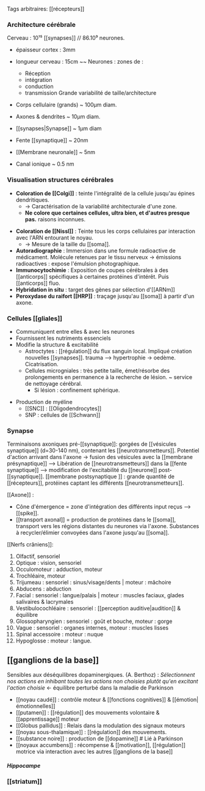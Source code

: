 Tags arbitraires: [[récepteurs]] 
### Architecture cérébrale
Cerveau : 10¹⁵ [[synapses]] // 86.10⁹ neurones.
- épaisseur cortex : 3mm
- longueur cerveau : 15cm ~~ 
Neurones : zones de :
	- Réception
	- intégration
	- conduction
	- transmission
Grande variabilité de taille/architecture

- Corps cellulaire (grands) ~ 100µm diam.
- Axones & dendrites ~ 10µm diam.
- [[synapses|Synapse]] ~ 1µm diam
- Fente [[synaptique]] ~ 20nm
- [[Membrane neuronale]] ~ 5nm
- Canal ionique ~ 0.5 nm

### Visualisation structures cérébrales
- **Coloration de [[Colgi]]** : teinte l'intégralité de la cellule jusqu'au épines dendritiques.
	- -> Caractérisation de la variabilité architecturale d'une zone.
	- **Ne colore que certaines cellules, ultra bien, et d'autres presque pas.** raisons inconnues.
* **Coloration de [[Nissl]]** : Teinte tous les corps cellulaires par interaction avec l'ARN entourant le noyau. 
	* -> Mesure de la taille du [[soma]]. 
* **Autoradiographie** : Immersion dans une formule radioactive de médicament. Molécule retenues par le tissu nerveux -> émissions radioactives : expose l'émulsion photographique. 
* **Immunocytochimie** : Exposition de coupes cérébrales à des [[anticorps]] spécifiques à certaines protéines d'intérêt. Puis [[anticorps]] fluo.
* **Hybridation in situ** : target des gènes par sélection d'[[ARNm]] 
* **Peroxydase du raifort [[HRP]]** : traçage jusqu'au [[soma]] à partir d'un axone.

### Cellules [[gliales]]
 - Communiquent entre elles & avec les neurones
 - Fournissent les nutriments essenciels
 - Modifie la structure & excitabilité
	 - Astroctytes : [[régulation]] du flux sanguin local. Impliqué création nouvelles [[synapses]].  trauma --> hypertrophie -> oedème. Cicatrisation. 
	 - Cellules microgniales : très petite taille, émet/résorbe des prolongements en permanence à la recherche de lésion. ~ service de nettoyage cérébral.
		 - Si lésion : confinement sphérique.
* Production de myéline
	* [[SNC]] : [[Oligodendrocytes]]
	* SNP : cellules de [[Schwann]] 

### Synapse

Terminaisons axoniques pré-[[synaptique]]: gorgées de [[vésicules synaptique]] (d=30-140 nm), contenant les [[neurotransmetteurs]]. 
Potentiel d'action arrivant dans l'axone -> fusion des vésicules avec la [[membrane présynaptique]] --> Libération de [[neurotransmetteurs]] dans la [[fente synaptique]] --> modification de l'excitabilité du [[neurone]] post-[[synaptique]]. 
[[membrane postsynaptique ]] : grande quantité de [[récepteurs]], protéines captant les différents [[neurotransmetteurs]].

[[Axone]] : 
- Cône d'émergence = zone d'intégration des différents input reçus --> [[spike]]. 
- [[transport axonal]] = production de protéines dans le [[soma]], transport vers les régions distantes du neurones via l'axone. Substances à recycler/élimier convoyées dans l'axone jusqu'au [[soma]]. 

[[Nerfs crâniens]]:
1. Olfactif, sensoriel
2. Optique : vision, sensoriel
3. Occulomoteur : adduction, moteur
4. Trochléaire, moteur
5. Trijumeau : sensoriel : sinus/visage/dents | moteur : mâchoire 
6. Abducens : abduction
7. Facial : sensoriel : langue/palais | moteur : muscles faciaux, glades salivaires & lacrymales
8. Vestibulocochléaire : sensoriel : [[perception auditive|audition]] & équilibre 
9. Glossopharyngien : sensoriel : goût et bouche, moteur : gorge
10. Vague : sensoriel : organes internes, moteur : muscles lisses 
11. Spinal accessoire : moteur : nuque
12. Hypoglosse : moteur : langue.

## [[ganglions de la base]]  
 Sensibles aux déséquilibres dopaminergiques.
 (A. Berthoz) : *Sélectionnent nos actions en inhibant toutes les actions non choisies plutôt qu'en excitant l'action choisie* <- équilibre perturbé dans la maladie de Parkinson
 
 - [[noyau caudé]] : contrôle moteur & [[fonctions cognitives]] & [[émotion|émotionnelles]]
 - [[putamen]] : [[régulation]] des mouvements volontaire & [[apprentissage]] moteur
 - [[Globus pallidus]] : Relais dans la modulation des signaux moteurs 
 - [[noyau sous-thalamique]] : [[régulation]] des mouvements. 
 - [[substance noire]] : production de [[dopamine]] # Lié à Parkinson
 - [[noyaux accumbens]] : récompense & [[motivation]], [[régulation]] motrice via interaction avec les autres [[ganglions de la base]] 


##### Hippocampe
### [[striatum]] 
